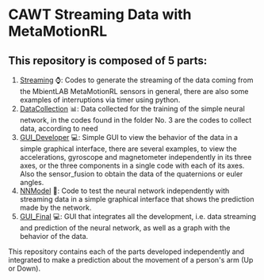 # **CAWT Streaming Data with MetaMotionRL**

## This repository is composed of 5 parts:

1. [Streaming](https://github.com/CAWT-Research/MetaMotionRL/tree/main/Streaming) :watch:: Codes to generate the streaming of the data coming from the MbientLAB MetaMotionRL sensors in general, there are also some examples of interruptions via timer using python.
2. [DataCollection](https://github.com/CAWT-Research/MetaMotionRL/tree/main/DataCollection) :bar_chart:: Data collected for the training of the simple neural network, in the codes found in the folder No. 3 are the codes to collect data, according to need
3. [GUI_Developer](https://github.com/CAWT-Research/MetaMotionRL/tree/main/GUI_Developer) :computer:: Simple GUI to view the behavior of the data in a simple graphical interface, there are several examples, to view the accelerations, gyroscope and magnetometer independently in its three axes, or the three components in a single code with each of its axes. Also the sensor_fusion to obtain the data of the quaternions or euler angles.
4. [NNModel](https://github.com/CAWT-Research/MetaMotionRL/tree/main/NNModel) :file_folder:: Code to test the neural network independently with streaming data in a simple graphical interface that shows the prediction made by the network.
5. [GUI_Final](https://github.com/CAWT-Research/MetaMotionRL/tree/main/GUI_Final) :computer:: GUI that integrates all the development, i.e. data streaming and prediction of the neural network, as well as a graph with the behavior of the data.

This repository contains each of the parts developed independently and integrated to make a prediction about the movement of a person's arm (Up or Down).
